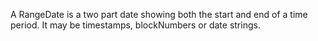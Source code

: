 A RangeDate is a two part date showing both the start and end of a time period. It may be timestamps, blockNumbers or date strings.